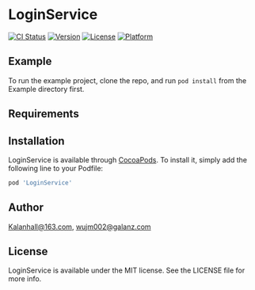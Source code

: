# LoginService

[![CI Status](https://img.shields.io/travis/Kalanhall@163.com/LoginService.svg?style=flat)](https://travis-ci.org/Kalanhall@163.com/LoginService)
[![Version](https://img.shields.io/cocoapods/v/LoginService.svg?style=flat)](https://cocoapods.org/pods/LoginService)
[![License](https://img.shields.io/cocoapods/l/LoginService.svg?style=flat)](https://cocoapods.org/pods/LoginService)
[![Platform](https://img.shields.io/cocoapods/p/LoginService.svg?style=flat)](https://cocoapods.org/pods/LoginService)

## Example

To run the example project, clone the repo, and run `pod install` from the Example directory first.

## Requirements

## Installation

LoginService is available through [CocoaPods](https://cocoapods.org). To install
it, simply add the following line to your Podfile:

```ruby
pod 'LoginService'
```

## Author

Kalanhall@163.com, wujm002@galanz.com

## License

LoginService is available under the MIT license. See the LICENSE file for more info.
